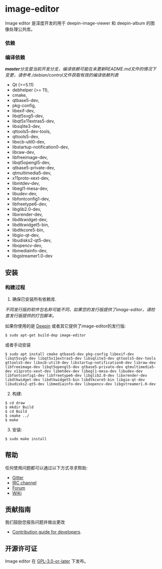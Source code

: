 # image-editor

Image editor 是深度开发的用于  deepin-image-viewer 和 deepin-album 的图像处理公共库。

### 依赖

### 编译依赖

_**master**分支是当前开发分支，编译依赖可能在未更新README.md文件的情况下变更，请参考./debian/control文件获取有效的编译依赖列表_

* Qt (>=5.11)
* debhelper (>= 11),
* cmake,
* qtbase5-dev,
* pkg-config,
* libexif-dev,
* libqt5svg5-dev,
* libqt5x11extras5-dev,
* libsqlite3-dev,
* qttools5-dev-tools,
* qttools5-dev,
* libxcb-util0-dev,
* libstartup-notification0-dev,
* libraw-dev,
* libfreeimage-dev,
* libqt5opengl5-dev,
* qtbase5-private-dev,
* qtmultimedia5-dev,
* x11proto-xext-dev,
* libmtdev-dev,
* libegl1-mesa-dev,
* libudev-dev,
* libfontconfig1-dev,
* libfreetype6-dev,
* libglib2.0-dev,
* libxrender-dev,
* libdtkwidget-dev,
* libdtkwidget5-bin,
* libdtkcore5-bin,
* libgio-qt-dev,
* libudisks2-qt5-dev,
* libopencv-dev,
* libmediainfo-dev,
* libgstreamer1.0-dev

## 安装

### 构建过程

1. 确保已安装所有依赖库.

_不同发行版的软件包名称可能不同，如果您的发行版提供了image-editor，请检查发行版提供的打包脚本。_

如果你使用的是 [Deepin](https://distrowatch.com/table.php?distribution=deepin) 或者其它提供了image-editor的发行版:

``` shell
$ sudo apt-get build-dep image-editor
```
或者手动安装
``` shell
$ sudo apt install cmake qtbase5-dev pkg-config libexif-dev libqt5svg5-dev libqt5x11extras5-dev libsqlite3-dev qttools5-dev-tools qttools5-dev libxcb-util0-dev libstartup-notification0-dev libraw-dev libfreeimage-dev libqt5opengl5-dev qtbase5-private-dev qtmultimedia5-dev x11proto-xext-dev libmtdev-dev libegl1-mesa-dev libudev-dev libfontconfig1-dev libfreetype6-dev libglib2.0-dev libxrender-dev libdtkwidget-dev libdtkwidget5-bin libdtkcore5-bin libgio-qt-dev libudisks2-qt5-dev libmediainfo-dev libopencv-dev libgstreamer1.0-dev
```

2. 构建:

```
$ cd draw
$ mkdir Build
$ cd Build
$ cmake ../
$ make
```

3. 安装:

```
$ sudo make install
```

## 帮助

任何使用问题都可以通过以下方式寻求帮助:

* [Gitter](https://gitter.im/orgs/linuxdeepin/rooms)
* [IRC channel](https://webchat.freenode.net/?channels=deepin)
* [Forum](https://bbs.deepin.org)
* [WiKi](https://wiki.deepin.org/)

## 贡献指南

我们鼓励您报告问题并做出更改

* [Contribution guide for developers](https://github.com/linuxdeepin/developer-center/wiki/Contribution-Guidelines-for-Developers-en). 

## 开源许可证
Image editor 在 [GPL-3.0-or-later](LICENSE.txt) 下发布。